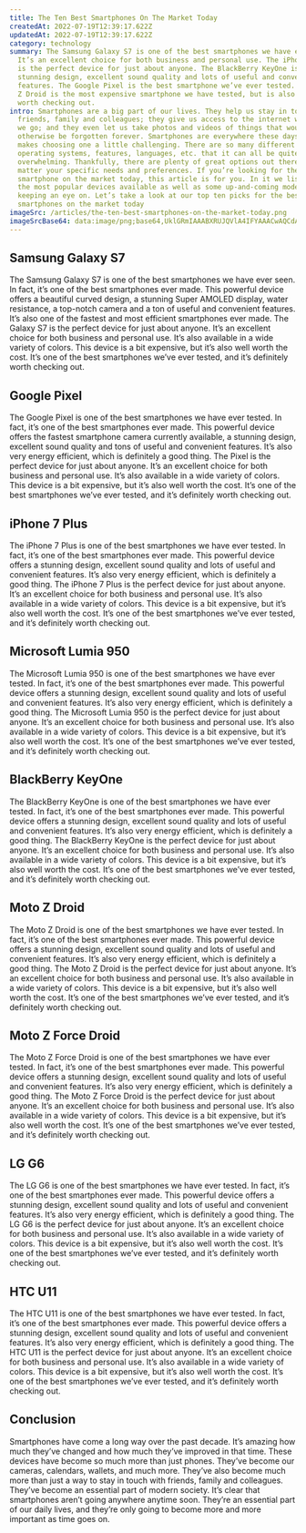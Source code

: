 ```yaml
---
title: The Ten Best Smartphones On The Market Today
createdAt: 2022-07-19T12:39:17.622Z
updatedAt: 2022-07-19T12:39:17.622Z
category: technology
summary: The Samsung Galaxy S7 is one of the best smartphones we have ever seen.
  It’s an excellent choice for both business and personal use. The iPhone 7 Plus
  is the perfect device for just about anyone. The BlackBerry KeyOne is a
  stunning design, excellent sound quality and lots of useful and convenient
  features. The Google Pixel is the best smartphone we’ve ever tested. The Moto
  Z Droid is the most expensive smartphone we have tested, but is also well
  worth checking out.
intro: Smartphones are a big part of our lives. They help us stay in touch with
  friends, family and colleagues; they give us access to the internet wherever
  we go; and they even let us take photos and videos of things that would
  otherwise be forgotten forever. Smartphones are everywhere these days, which
  makes choosing one a little challenging. There are so many different brands,
  operating systems, features, languages, etc. that it can all be quite
  overwhelming. Thankfully, there are plenty of great options out there today no
  matter your specific needs and preferences. If you’re looking for the best
  smartphone on the market today, this article is for you. In it we list some of
  the most popular devices available as well as some up-and-coming models worth
  keeping an eye on. Let’s take a look at our top ten picks for the best
  smartphones on the market today
imageSrc: /articles/the-ten-best-smartphones-on-the-market-today.png
imageSrcBase64: data:image/png;base64,UklGRmIAAABXRUJQVlA4IFYAAACwAQCdASoKAAoAAUAmJZwAAlqTnQ9AAP75CdxvEUg/ew++Z1D+nE31//kYt5EysFM0LHkPxGr920qeahk6sk75kcvi+Q2TzEU/wlBd3QGjI54oP+EAAA==
---
```


## Samsung Galaxy S7

The Samsung Galaxy S7 is one of the best smartphones we have ever seen. In fact, it’s one of the best smartphones ever made. This powerful device offers a beautiful curved design, a stunning Super AMOLED display, water resistance, a top-notch camera and a ton of useful and convenient features. It’s also one of the fastest and most efficient smartphones ever made. The Galaxy S7 is the perfect device for just about anyone. It’s an excellent choice for both business and personal use. It’s also available in a wide variety of colors. This device is a bit expensive, but it’s also well worth the cost. It’s one of the best smartphones we’ve ever tested, and it’s definitely worth checking out.

## Google Pixel

The Google Pixel is one of the best smartphones we have ever tested. In fact, it’s one of the best smartphones ever made. This powerful device offers the fastest smartphone camera currently available, a stunning design, excellent sound quality and tons of useful and convenient features. It’s also very energy efficient, which is definitely a good thing. The Pixel is the perfect device for just about anyone. It’s an excellent choice for both business and personal use. It’s also available in a wide variety of colors. This device is a bit expensive, but it’s also well worth the cost. It’s one of the best smartphones we’ve ever tested, and it’s definitely worth checking out.

## iPhone 7 Plus

The iPhone 7 Plus is one of the best smartphones we have ever tested. In fact, it’s one of the best smartphones ever made. This powerful device offers a stunning design, excellent sound quality and lots of useful and convenient features. It’s also very energy efficient, which is definitely a good thing. The iPhone 7 Plus is the perfect device for just about anyone. It’s an excellent choice for both business and personal use. It’s also available in a wide variety of colors. This device is a bit expensive, but it’s also well worth the cost. It’s one of the best smartphones we’ve ever tested, and it’s definitely worth checking out.

## Microsoft Lumia 950

The Microsoft Lumia 950 is one of the best smartphones we have ever tested. In fact, it’s one of the best smartphones ever made. This powerful device offers a stunning design, excellent sound quality and lots of useful and convenient features. It’s also very energy efficient, which is definitely a good thing. The Microsoft Lumia 950 is the perfect device for just about anyone. It’s an excellent choice for both business and personal use. It’s also available in a wide variety of colors. This device is a bit expensive, but it’s also well worth the cost. It’s one of the best smartphones we’ve ever tested, and it’s definitely worth checking out.

## BlackBerry KeyOne

The BlackBerry KeyOne is one of the best smartphones we have ever tested. In fact, it’s one of the best smartphones ever made. This powerful device offers a stunning design, excellent sound quality and lots of useful and convenient features. It’s also very energy efficient, which is definitely a good thing. The BlackBerry KeyOne is the perfect device for just about anyone. It’s an excellent choice for both business and personal use. It’s also available in a wide variety of colors. This device is a bit expensive, but it’s also well worth the cost. It’s one of the best smartphones we’ve ever tested, and it’s definitely worth checking out.

## Moto Z Droid

The Moto Z Droid is one of the best smartphones we have ever tested. In fact, it’s one of the best smartphones ever made. This powerful device offers a stunning design, excellent sound quality and lots of useful and convenient features. It’s also very energy efficient, which is definitely a good thing. The Moto Z Droid is the perfect device for just about anyone. It’s an excellent choice for both business and personal use. It’s also available in a wide variety of colors. This device is a bit expensive, but it’s also well worth the cost. It’s one of the best smartphones we’ve ever tested, and it’s definitely worth checking out.

## Moto Z Force Droid

The Moto Z Force Droid is one of the best smartphones we have ever tested. In fact, it’s one of the best smartphones ever made. This powerful device offers a stunning design, excellent sound quality and lots of useful and convenient features. It’s also very energy efficient, which is definitely a good thing. The Moto Z Force Droid is the perfect device for just about anyone. It’s an excellent choice for both business and personal use. It’s also available in a wide variety of colors. This device is a bit expensive, but it’s also well worth the cost. It’s one of the best smartphones we’ve ever tested, and it’s definitely worth checking out.

## LG G6

The LG G6 is one of the best smartphones we have ever tested. In fact, it’s one of the best smartphones ever made. This powerful device offers a stunning design, excellent sound quality and lots of useful and convenient features. It’s also very energy efficient, which is definitely a good thing. The LG G6 is the perfect device for just about anyone. It’s an excellent choice for both business and personal use. It’s also available in a wide variety of colors. This device is a bit expensive, but it’s also well worth the cost. It’s one of the best smartphones we’ve ever tested, and it’s definitely worth checking out.

## HTC U11

The HTC U11 is one of the best smartphones we have ever tested. In fact, it’s one of the best smartphones ever made. This powerful device offers a stunning design, excellent sound quality and lots of useful and convenient features. It’s also very energy efficient, which is definitely a good thing. The HTC U11 is the perfect device for just about anyone. It’s an excellent choice for both business and personal use. It’s also available in a wide variety of colors. This device is a bit expensive, but it’s also well worth the cost. It’s one of the best smartphones we’ve ever tested, and it’s definitely worth checking out.

## Conclusion

Smartphones have come a long way over the past decade. It’s amazing how much they’ve changed and how much they’ve improved in that time. These devices have become so much more than just phones. They’ve become our cameras, calendars, wallets, and much more. They’ve also become much more than just a way to stay in touch with friends, family and colleagues. They’ve become an essential part of modern society. It’s clear that smartphones aren’t going anywhere anytime soon. They’re an essential part of our daily lives, and they’re only going to become more and more important as time goes on.
